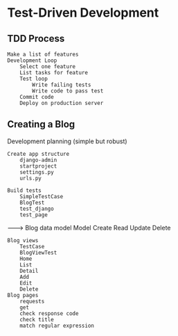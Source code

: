# Test-Driven Development

## TDD Process

    Make a list of features
    Development Loop
        Select one feature
        List tasks for feature
        Test loop
            Write failing tests
            Write code to pass test
        Commit code
        Deploy on production server


## Creating a Blog 
Development planning (simple but robust)

    Create app structure
        django-admin
        startproject
        settings.py
        urls.py

    Build tests
        SimpleTestCase
        BlogTest
        test_django
        test_page

--->
    Blog data model
        Model
        Create
        Read
        Update
        Delete

    Blog views
        TestCase
        BlogViewTest
        Home
        List
        Detail
        Add
        Edit
        Delete
    Blog pages
        requests
        get
        check response code
        check title
        match regular expression

